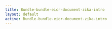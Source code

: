 ```yaml
---
title: Bundle-bundle-eicr-document-zika-intro
layout: default
active: Bundle-bundle-eicr-document-zika-intro
---
```


